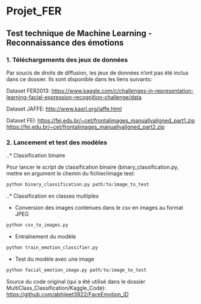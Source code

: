 # Projet_FER

## Test technique de Machine Learning - Reconnaissance des émotions

### 1. Téléchargements des jeux de données

Par soucis de droits de diffusion, les jeux de données n’ont pas été inclus dans ce dossier. Ils sont disponible dans les liens suivants:

Dataset FER2013: https://www.kaggle.com/c/challenges-in-representation-learning-facial-expression-recognition-challenge/data

Dataset JAFFE: http://www.kasrl.org/jaffe.html

Dataset FEI: 
https://fei.edu.br/~cet/frontalimages_manuallyaligned_part1.zip
https://fei.edu.br/~cet/frontalimages_manuallyaligned_part2.zip


### 2. Lancement et test des modèles

..* Classification binaire

Pour lancer le script de classification binaire (binary_classification.py, mettre en argument le chemin du fichier/image test:

```python
python binary_classification.py path/to/image_to_test
```
..* Classification en classes multiples

* Conversion des images contenues dans le csv en images au format JPEG
```python
python csv_to_images.py
```

* Entraînement du modèle
```python
python train_emotion_classifier.py
```
* Test du modèle avec une image
```python
python facial_emotion_image.py path/to/image_to_test
```
Source du code original (qui a été utilisé dans le dossier MultiClass_Classification/Kaggle_Code):
https://github.com/abhijeet3922/FaceEmotion_ID

